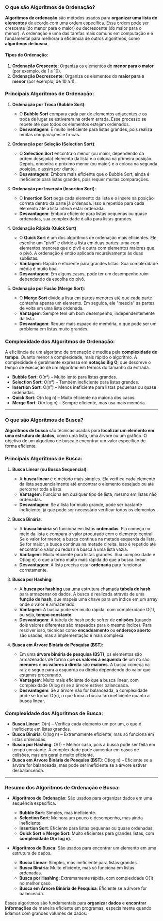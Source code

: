 ### O que são **Algoritmos de Ordenação**?

**Algoritmos de ordenação** são métodos usados para **organizar uma lista de elementos** de acordo com uma ordem específica. Essa ordem pode ser crescente (do menor para o maior) ou decrescente (do maior para o menor). A ordenação é uma das tarefas mais comuns em computação e é fundamental para melhorar a eficiência de outros algoritmos, como **algoritmos de busca**.

#### **Tipos de Ordenação**:

1. **Ordenação Crescente**: Organiza os elementos do **menor para o maior** (por exemplo, de 1 a 10).
2. **Ordenação Decrescente**: Organiza os elementos do **maior para o menor** (por exemplo, de 10 a 1).

### **Principais Algoritmos de Ordenação**:

1. **Ordenação por Troca (Bubble Sort)**:

   * O **Bubble Sort** compara cada par de elementos adjacentes e os troca de lugar se estiverem na ordem errada. Esse processo se repete até que todos os elementos estejam ordenados.
   * **Desvantagem**: É muito ineficiente para listas grandes, pois realiza muitas comparações e trocas.

2. **Ordenação por Seleção (Selection Sort)**:

   * O **Selection Sort** encontra o menor (ou maior, dependendo da ordem desejada) elemento da lista e o coloca na primeira posição. Depois, encontra o próximo menor (ou maior) e o coloca na segunda posição, e assim por diante.
   * **Desvantagem**: Embora mais eficiente que o Bubble Sort, ainda é ineficiente para listas grandes, pois requer muitas comparações.

3. **Ordenação por Inserção (Insertion Sort)**:

   * O **Insertion Sort** pega cada elemento da lista e o insere na posição correta dentro da parte já ordenada. Isso é repetido para cada elemento até a lista inteira estar ordenada.
   * **Desvantagem**: Embora eficiente para listas pequenas ou quase ordenadas, sua complexidade é alta para listas grandes.

4. **Ordenação Rápida (Quick Sort)**

   * O **Quick Sort** é um dos algoritmos de ordenação mais eficientes. Ele escolhe um "pivô" e divide a lista em duas partes: uma com elementos menores que o pivô e outra com elementos maiores que o pivô. A ordenação é então aplicada recursivamente às duas sublistas.
   * **Vantagem**: Rápido e eficiente para grandes listas. Sua complexidade média é muito boa.
   * **Desvantagem**: Em alguns casos, pode ter um desempenho ruim dependendo da escolha do pivô.

5. **Ordenação por Fusão (Merge Sort)**:

   * O **Merge Sort** divide a lista em partes menores até que cada parte contenha apenas um elemento. Em seguida, ele "mescla" as partes de volta em uma lista ordenada.
   * **Vantagem**: Sempre tem um bom desempenho, independentemente da lista.
   * **Desvantagem**: Requer mais espaço de memória, o que pode ser um problema em listas muito grandes.

### **Complexidade dos Algoritmos de Ordenação**:

A eficiência de um algoritmo de ordenação é medida pela **complexidade de tempo**. Quanto menor a complexidade, mais rápido o algoritmo. A complexidade é geralmente expressa em **notação Big O**, que descreve o tempo de execução de um algoritmo em termos do tamanho da entrada.

* **Bubble Sort**: O(n²) – Muito lento para listas grandes.
* **Selection Sort**: O(n²) – Também ineficiente para listas grandes.
* **Insertion Sort**: O(n²) – Menos ineficiente para listas pequenas ou quase ordenadas.
* **Quick Sort**: O(n log n) – Muito eficiente na maioria dos casos.
* **Merge Sort**: O(n log n) – Sempre eficiente, mas usa mais memória.

---

### O que são **Algoritmos de Busca**?

**Algoritmos de busca** são técnicas usadas para **localizar um elemento em uma estrutura de dados**, como uma lista, uma árvore ou um gráfico. O objetivo de um algoritmo de busca é encontrar um valor específico de forma eficiente.

### **Principais Algoritmos de Busca**:

1. **Busca Linear (ou Busca Sequencial)**:

   * A **busca linear** é o método mais simples. Ela verifica cada elemento da lista sequencialmente até encontrar o elemento desejado ou até percorrer toda a lista.
   * **Vantagem**: Funciona em qualquer tipo de lista, mesmo em listas não ordenadas.
   * **Desvantagem**: Se a lista for muito grande, pode ser bastante ineficiente, já que pode ser necessário verificar todos os elementos.

2. **Busca Binária**:

   * A **busca binária** só funciona em listas **ordenadas**. Ela começa no meio da lista e compara o valor procurado com o elemento central. Se o valor for menor, a busca continua na metade esquerda da lista. Se for maior, a busca continua na metade direita. Isso é repetido até encontrar o valor ou reduzir a busca a uma lista vazia.
   * **Vantagem**: Muito eficiente para listas grandes. Sua complexidade é O(log n), o que a torna muito mais rápida do que a busca linear.
   * **Desvantagem**: A lista precisa estar **ordenada** para funcionar corretamente.

3. **Busca por Hashing**:

   * A **busca por hashing** usa uma estrutura chamada **tabela de hash** para armazenar os dados. A busca é realizada através de uma **função de hash**, que mapeia uma chave para um índice em um array onde o valor é armazenado.
   * **Vantagem**: A busca pode ser muito rápida, com complexidade O(1), ou seja, **tempo constante**.
   * **Desvantagem**: A tabela de hash pode sofrer de **colisões** (quando dois valores diferentes são mapeados para o mesmo índice). Para resolver isso, técnicas como **encadeamento** ou **endereço aberto** são usadas, mas a implementação é mais complexa.

4. **Busca em Árvore Binária de Pesquisa (BST)**:

   * Em uma **árvore binária de pesquisa (BST)**, os elementos são armazenados de forma que **os valores à esquerda** de um nó são **menores** e **os valores à direita** são **maiores**. A busca começa na raiz e segue para a esquerda ou direita dependendo do valor que estamos procurando.
   * **Vantagem**: Muito mais eficiente do que a busca linear, com complexidade O(log n) se a árvore estiver balanceada.
   * **Desvantagem**: Se a árvore não for balanceada, a complexidade pode se tornar O(n), o que torna a busca tão ineficiente quanto a busca linear.

### **Complexidade dos Algoritmos de Busca**:

* **Busca Linear**: O(n) – Verifica cada elemento um por um, o que é ineficiente em listas grandes.
* **Busca Binária**: O(log n) – Extremamente eficiente, mas só funciona em listas ordenadas.
* **Busca por Hashing**: O(1) – Melhor caso, pois a busca pode ser feita em tempo constante. A complexidade pode aumentar em casos de colisões, mas em geral é muito eficiente.
* **Busca em Árvore Binária de Pesquisa (BST)**: O(log n) – Eficiente se a árvore for balanceada, mas pode ser ineficiente se a árvore estiver desbalanceada.

---

### Resumo dos Algoritmos de Ordenação e Busca:

* **Algoritmos de Ordenação**: São usados para organizar dados em uma sequência específica.

  * **Bubble Sort**: Simples, mas ineficiente.
  * **Selection Sort**: Melhora um pouco o desempenho, mas ainda ineficiente.
  * **Insertion Sort**: Eficiente para listas pequenas ou quase ordenadas.
  * **Quick Sort** e **Merge Sort**: Muito eficientes para grandes listas, com **complexidade O(n log n)**.
* **Algoritmos de Busca**: São usados para encontrar um elemento em uma estrutura de dados.

  * **Busca Linear**: Simples, mas ineficiente para listas grandes.
  * **Busca Binária**: Muito eficiente, mas só funciona em listas ordenadas.
  * **Busca por Hashing**: Extremamente rápida, com complexidade O(1) no melhor caso.
  * **Busca em Árvore Binária de Pesquisa**: Eficiente se a árvore for balanceada.

Esses algoritmos são fundamentais para **organizar dados** e **encontrar informações** de maneira eficiente em programas, especialmente quando lidamos com grandes volumes de dados.

